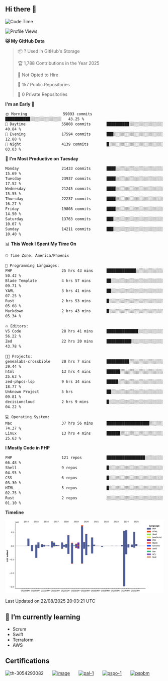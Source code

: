 ## Hi there 👋

<!--START_SECTION:waka-->
![Code Time](http://img.shields.io/badge/Code%20Time-11%2C606%20hrs%2046%20mins-blue)

![Profile Views](http://img.shields.io/badge/Profile%20Views-1-blue)

**🐱 My GitHub Data** 

> 📦 ? Used in GitHub's Storage 
 > 
> 🏆 1,788 Contributions in the Year 2025
 > 
> 🚫 Not Opted to Hire
 > 
> 📜 157 Public Repositories 
 > 
> 🔑 0 Private Repositories 
 > 
**I'm an Early 🐤** 

```text
🌞 Morning                59093 commits       ███████████░░░░░░░░░░░░░░   43.25 % 
🌆 Daytime                55808 commits       ██████████░░░░░░░░░░░░░░░   40.84 % 
🌃 Evening                17594 commits       ███░░░░░░░░░░░░░░░░░░░░░░   12.88 % 
🌙 Night                  4139 commits        █░░░░░░░░░░░░░░░░░░░░░░░░   03.03 % 
```
📅 **I'm Most Productive on Tuesday** 

```text
Monday                   21433 commits       ████░░░░░░░░░░░░░░░░░░░░░   15.69 % 
Tuesday                  23937 commits       ████░░░░░░░░░░░░░░░░░░░░░   17.52 % 
Wednesday                21245 commits       ████░░░░░░░░░░░░░░░░░░░░░   15.55 % 
Thursday                 22237 commits       ████░░░░░░░░░░░░░░░░░░░░░   16.27 % 
Friday                   19808 commits       ████░░░░░░░░░░░░░░░░░░░░░   14.50 % 
Saturday                 13763 commits       ███░░░░░░░░░░░░░░░░░░░░░░   10.07 % 
Sunday                   14211 commits       ███░░░░░░░░░░░░░░░░░░░░░░   10.40 % 
```


📊 **This Week I Spent My Time On** 

```text
🕑︎ Time Zone: America/Phoenix

💬 Programming Languages: 
PHP                      25 hrs 43 mins      █████████████░░░░░░░░░░░░   50.42 % 
Blade Template           4 hrs 57 mins       ██░░░░░░░░░░░░░░░░░░░░░░░   09.71 % 
YAML                     3 hrs 41 mins       ██░░░░░░░░░░░░░░░░░░░░░░░   07.25 % 
Rust                     2 hrs 53 mins       █░░░░░░░░░░░░░░░░░░░░░░░░   05.68 % 
Markdown                 2 hrs 43 mins       █░░░░░░░░░░░░░░░░░░░░░░░░   05.34 % 

🔥 Editors: 
VS Code                  28 hrs 41 mins      ██████████████░░░░░░░░░░░   56.22 % 
Zed                      22 hrs 20 mins      ███████████░░░░░░░░░░░░░░   43.78 % 

🐱‍💻 Projects: 
genealabs-crossbible     20 hrs 7 mins       ██████████░░░░░░░░░░░░░░░   39.44 % 
html                     13 hrs 4 mins       ██████░░░░░░░░░░░░░░░░░░░   25.63 % 
zed-phpcs-lsp            9 hrs 34 mins       █████░░░░░░░░░░░░░░░░░░░░   18.77 % 
Unknown Project          5 hrs               ██░░░░░░░░░░░░░░░░░░░░░░░   09.81 % 
decisioncloud            2 hrs 9 mins        █░░░░░░░░░░░░░░░░░░░░░░░░   04.22 % 

💻 Operating System: 
Mac                      37 hrs 56 mins      ███████████████████░░░░░░   74.37 % 
Linux                    13 hrs 4 mins       ██████░░░░░░░░░░░░░░░░░░░   25.63 % 
```

**I Mostly Code in PHP** 

```text
PHP                      121 repos           █████████████████░░░░░░░░   66.48 % 
Shell                    9 repos             █░░░░░░░░░░░░░░░░░░░░░░░░   04.95 % 
CSS                      6 repos             █░░░░░░░░░░░░░░░░░░░░░░░░   03.30 % 
HTML                     5 repos             █░░░░░░░░░░░░░░░░░░░░░░░░   02.75 % 
Rust                     2 repos             ░░░░░░░░░░░░░░░░░░░░░░░░░   01.10 % 
```



**Timeline**

![Lines of Code chart](https://raw.githubusercontent.com/mikebronner/mikebronner/master/assets/bar_graph.png)


 Last Updated on 22/08/2025 20:03:21 UTC
<!--END_SECTION:waka-->

<!--
**mikebronner/mikebronner** is a ✨ _special_ ✨ repository because its `README.md` (this file) appears on your GitHub profile.

Here are some ideas to get you started:

- 🔭 I’m currently working on ...
- 🌱 I’m currently learning ...
- 👯 I’m looking to collaborate on ...
- 🤔 I’m looking for help with ...
- 💬 Ask me about ...
- 📫 How to reach me: ...
- 😄 Pronouns: ...
- ⚡ Fun fact: ...
-->

## 🌱 I’m currently learning

- Scrum
- Swift
- Terraform
- AWS

## Certifications

![th-3054293082](https://user-images.githubusercontent.com/1791050/208267034-c5006f82-ae89-41eb-9478-7106c5aba070.jpg)
&nbsp;&nbsp;&nbsp;&nbsp;&nbsp;
[![image](https://images.credly.com/size/100x100/images/a2790314-008a-4c3d-9553-f5e84eb359ba/image.png)](https://www.credly.com/users/mike-bronner)
&nbsp;&nbsp;&nbsp;&nbsp;&nbsp;
[![pal-1](https://images.credly.com/size/100x100/images/78c772ee-6b3c-4348-ac66-58ac5a2cf581/image.png)](https://www.credly.com/users/mike-bronner)
&nbsp;&nbsp;&nbsp;&nbsp;&nbsp;
[![pspo-1](https://images.credly.com/size/100x100/images/591762c5-fae7-49c6-b326-e1756979928d/image.png)](https://www.credly.com/users/mike-bronner)
&nbsp;&nbsp;&nbsp;&nbsp;&nbsp;
[![pspbm](https://images.credly.com/size/100x100/images/55a21a78-59af-4294-810e-e4014e9ca1be/image.png)](https://www.credly.com/users/mike-bronner)
